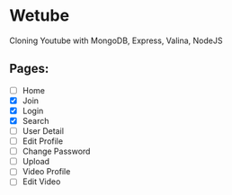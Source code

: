 # Wetube

Cloning Youtube with MongoDB, Express, Valina, NodeJS

## Pages:

- [ ] Home
- [x] Join
- [x] Login
- [x] Search
- [ ] User Detail
- [ ] Edit Profile
- [ ] Change Password
- [ ] Upload
- [ ] Video Profile
- [ ] Edit Video
